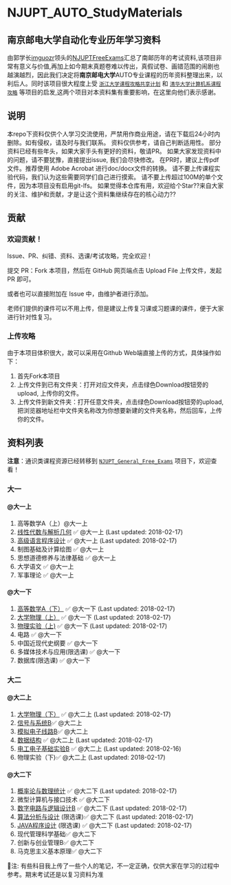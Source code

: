 # NJUPT_AUTO_StudyMaterials

## 南京邮电大学自动化专业历年学习资料

由郭学长[imguozr](https://github.com/imguozr)领头的[NJUPTFreeExams](https://github.com/NJUPTFreeExams)汇总了南邮历年的考试资料,该项目非常有意义与价值,再加上如今期末真题卷难以传出，真假试卷、画错范围的闹剧也越演越烈，因此我们决定将**南京邮电大学**AUTO专业课程的历年资料整理出来，以利后人。同时该项目很大程度上受 [`浙江大学课程攻略共享计划`](https://github.com/QSCTech/zju-icicles) 和 [`清华大学计算机系课程攻略`](https://github.com/Trinkle23897/THU-CST-Cracker) 等项目的启发,这两个项目对本资料集有重要影响，在这里向他们表示感谢。

## 说明

本repo下资料仅供个人学习交流使用，严禁用作商业用途，请在下载后24小时内删除。如有侵权，请及时与我们联系。
资料仅供参考，请自己判断适用性。
部分资料已经有些年头，如果大家手头有更好的资料，敬请PR。
如果大家发现资料中的问题，请不要犹豫，直接提出issue, 我们会尽快修改。
在PR时，建议上传pdf文件。推荐使用 Adobe Acrobat 进行doc/docx文件的转换。
请不要上传课程实验代码，我们认为这些需要同学们自己进行摸索。
请不要上传超过100M的单个文件，因为本项目没有启用git-lfs。
如果觉得本仓库有用，欢迎给个Star??来自大家的关注、维护和贡献，才是让这个资料集继续存在的核心动力??

## 贡献

### 欢迎贡献！

Issue、PR、纠错、资料、选课/考试攻略，完全欢迎！

提交 PR：Fork 本项目，然后在 GitHub 网页端点击 Upload File 上传文件，发起 PR 即可。

或者也可以直接附加在 Issue 中，由维护者进行添加。

老师们提供的课件可以不用上传，但是建议上传复习课或习题课的课件，便于大家进行针对性复习。

### 上传攻略

由于本项目体积很大，故可以采用在Github Web端直接上传的方式，具体操作如下：

1. 首先Fork本项目
2. 上传文件到已有文件夹：打开对应文件夹，点击绿色Download按钮旁的upload, 上传你的文件。
3. 上传文件到新文件夹：打开任意文件夹，点击绿色Download按钮旁的upload, 把浏览器地址栏中文件夹名称改为你想要新建的文件夹名称，然后回车，上传你的文件。

## 资料列表

**注意**：通识类课程资源已经转移到 [`NJUPT_General_Free_Exams`](https://github.com/NJUPTFreeExams/NJUPT_General_Free_Exams) 项目下，欢迎查看！

### 大一

#### @大一上

1. 高等数学A（上）@大一上
2. [线性代数与解析几何](https://github.com/NJUPTFreeExams/NJUPT_General_Free_Exams/tree/master/%E7%BA%BF%E6%80%A7%E4%BB%A3%E6%95%B0%E4%B8%8E%E8%A7%A3%E6%9E%90%E5%87%A0%E4%BD%95) ✅ @大一上 (Last updated: 2018-02-17)
3. [高级语言程序设计](https://github.com/NJUPTFreeExams/NJUPT_General_Free_Exams/tree/master/%E9%AB%98%E7%BA%A7%E8%AF%AD%E8%A8%80%E7%A8%8B%E5%BA%8F%E8%AE%BE%E8%AE%A1) ✅ @大一上 (Last updated: 2018-02-17)
4. 制图基础及计算绘图 ✅ @大一上
5. 思想道德修养与法律基础 ✅ @大一上
6. 大学语文 ✅ @大一上
7. 军事理论 ✅ @大一上

#### @大一下

1. [高等数学A（下）](https://github.com/NJUPTFreeExams/NJUPT_General_Free_Exams/tree/master/%E9%AB%98%E7%AD%89%E6%95%B0%E5%AD%A6A%EF%BC%88%E4%B8%8B%EF%BC%89) ✅ @大一下 (Last updated: 2018-02-17)
2. [大学物理（上）](https://github.com/NJUPTFreeExams/NJUPT_General_Free_Exams/tree/master/%E5%A4%A7%E5%AD%A6%E7%89%A9%E7%90%86%EF%BC%88%E4%B8%8A%EF%BC%89) ✅ @大一下 (Last updated: 2018-02-17)
3. [物理实验（上)](https://github.com/NJUPTFreeExams/NJUPT_General_Free_Exams/tree/master/%E7%89%A9%E7%90%86%E5%AE%9E%E9%AA%8C%EF%BC%88%E4%B8%8A%EF%BC%89) ✅ @大一下 (Last updated: 2018-02-17)
4. 电路 ✅ @大一下
5. 中国近现代史纲要 ✅ @大一下
6. 多媒体技术与应用(限选课) ✅ @大一下
7. 数据库(限选课) ✅ @大一下

### 大二

#### @大二上

1. [大学物理（下）](https://github.com/NJUPTFreeExams/NJUPT_General_Free_Exams/tree/master/%E5%A4%A7%E5%AD%A6%E7%89%A9%E7%90%86%EF%BC%88%E4%B8%8B%EF%BC%89) ✅ @大二上 (Last updated: 2018-02-17)
2. [信号与系统B](https://github.com/NJUPTFreeExams/NJUPT_AUTO_StudyMaterials/tree/master/%e4%bf%a1%e5%8f%b7%e4%b8%8e%e7%b3%bb%e7%bb%9fB)✅ @大二上
3. [模拟电子线路B](https://github.com/NJUPTFreeExams/NJUPT_AUTO_StudyMaterials/tree/master/%e4%bf%a1%e5%8f%b7%e4%b8%8e%e7%b3%bb%e7%bb%9fB)✅ @大二上
4. [数据结构](https://github.com/NJUPTFreeExams/NJUPT_AUTO_StudyMaterials/tree/master/%e6%95%b0%e6%8d%ae%e7%bb%93%e6%9e%84) ✅ @大二上 (Last updated: 2018-02-17)
5. [电工电子基础实验B](https://github.com/NJUPTFreeExams/NJUPT_General_Free_Exams/tree/master/%E7%94%B5%E5%B7%A5%E7%94%B5%E5%AD%90%E5%9F%BA%E7%A1%80%E5%AE%9E%E9%AA%8CB) ✅ @大二上 (Last updated: 2018-02-16)
6. 物理实验（下)✅ @大二上 (Last updated: 2018-02-17)

#### @大二下

1. [概率论与数理统计](https://github.com/NJUPTFreeExams/NJUPT_General_Free_Exams/tree/master/%E6%A6%82%E7%8E%87%E8%AE%BA%E4%B8%8E%E6%95%B0%E7%90%86%E7%BB%9F%E8%AE%A1) ✅ @大二下 (Last updated: 2018-02-17)
2. 微型计算机与接口技术 ✅ @大二下
3. [数字电路与逻辑设计B](https://github.com/NJUPTFreeExams/NJUPT_General_Free_Exams/tree/master/%E6%95%B0%E5%AD%97%E7%94%B5%E8%B7%AF%E4%B8%8E%E9%80%BB%E8%BE%91%E8%AE%BE%E8%AE%A1B) ✅ @大二下 (Last updated: 2018-02-17)
4. [算法分析与设计](https://github.com/NJUPTFreeExams/NJUPT_CS_Free_Exams/tree/master/%E7%AE%97%E6%B3%95%E5%88%86%E6%9E%90%E4%B8%8E%E8%AE%BE%E8%AE%A1) (限选课)✅ @大二下 (Last updated: 2018-02-17)
5. [JAVA程序设计](https://github.com/NJUPTFreeExams/NJUPT_CS_Free_Exams/tree/master/JAVA%E7%A8%8B%E5%BA%8F%E8%AE%BE%E8%AE%A1) (限选课) ✅ @大二下 (Last updated: 2018-02-17)
6. 现代管理科学基础✅ @大二下 
7. 创新与创业管理B✅ @大二下 
8. 马克思主义基本原理✅ @大二下 



:dart:注: 有些科目我上传了一些个人的笔记，不一定正确，仅供大家在学习的过程中参考。期末考试还是以复习资料为准 